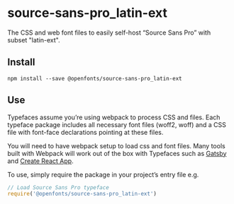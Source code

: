 
# source-sans-pro_latin-ext

The CSS and web font files to easily self-host “Source Sans Pro” with subset "latin-ext".

## Install

`npm install --save @openfonts/source-sans-pro_latin-ext`

## Use

Typefaces assume you’re using webpack to process CSS and files. Each typeface
package includes all necessary font files (woff2, woff) and a CSS file with
font-face declarations pointing at these files.

You will need to have webpack setup to load css and font files. Many tools built
with Webpack will work out of the box with Typefaces such as [Gatsby](https://github.com/gatsbyjs/gatsby)
and [Create React App](https://github.com/facebookincubator/create-react-app).

To use, simply require the package in your project’s entry file e.g.

```javascript
// Load Source Sans Pro typeface
require('@openfonts/source-sans-pro_latin-ext')
```
